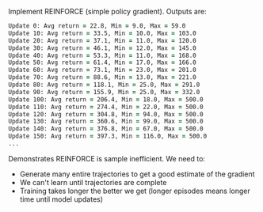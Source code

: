 Implement REINFORCE (simple policy gradient). Outputs are:

```zsh
Update 0: Avg return = 22.8, Min = 9.0, Max = 59.0
Update 10: Avg return = 33.5, Min = 10.0, Max = 103.0
Update 20: Avg return = 37.1, Min = 11.0, Max = 120.0
Update 30: Avg return = 46.1, Min = 12.0, Max = 145.0
Update 40: Avg return = 53.3, Min = 11.0, Max = 168.0
Update 50: Avg return = 61.4, Min = 17.0, Max = 166.0
Update 60: Avg return = 73.1, Min = 23.0, Max = 201.0
Update 70: Avg return = 88.6, Min = 13.0, Max = 221.0
Update 80: Avg return = 118.1, Min = 25.0, Max = 291.0
Update 90: Avg return = 155.9, Min = 25.0, Max = 332.0
Update 100: Avg return = 206.4, Min = 18.0, Max = 500.0
Update 110: Avg return = 274.4, Min = 22.0, Max = 500.0
Update 120: Avg return = 304.8, Min = 94.0, Max = 500.0
Update 130: Avg return = 360.6, Min = 99.0, Max = 500.0
Update 140: Avg return = 376.8, Min = 67.0, Max = 500.0
Update 150: Avg return = 397.3, Min = 116.0, Max = 500.0
...
```

Demonstrates REINFORCE is sample inefficient. We need to:
- Generate many entire trajectories to get a good estimate of the gradient
- We can't learn until trajectories are complete
- Training takes longer the better we get (longer episodes means longer time until model updates)
